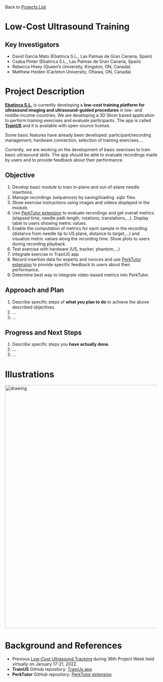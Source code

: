 Back to [Projects List](../../README.md#ProjectsList)

# Low-Cost Ultrasound Training

## Key Investigators

- David García Mato (Ebatinca S.L., Las Palmas de Gran Canaria, Spain)
- Csaba Pinter (Ebatinca S.L., Las Palmas de Gran Canaria, Spain)
- Rebecca Hisey (Queen’s University, Kingston, ON, Canada)
- Matthew Holden (Carleton University, Ottawa, ON, Canada)

# Project Description
[**Ebatinca S.L.**](https://ebatinca.com/) is currently developing a **low-cost training platform for ultrasound imaging and ultrasound-guided procedures** in low- and middle-income countries. We are developing a 3D Slicer based application to perform training exercises and evaluate participants. The app is called [**TrainUS**](https://github.com/EBATINCA/TrainUS) and it is available with open-source license.

Some basic features have already been developed: participant/recording management, hardware connection, selection of training exercises,...

Currently, we are working on the development of basic exercises to train basic ultrasound skills. The app should be able to evaluate recordings made by users and to provide feedback about their performance. 

## Objective

<!-- Describe here WHAT you would like to achieve (what you will have as end result). -->

1. Develop basic module to train in-plane and out-of-plane needle insertions.
2. Manage recordings (sequences) by saving/loading .sqbr files.
3. Show exercise instructions using images and videos displayed in the module.
4. Use [PerkTutor extension](http://perktutor.github.io/) to evaluate recordings and get overall metrics (elapsed time, needle path length, rotations, translations,...). Display table to users showing metric values.
5. Enable the computation of metrics for each sample in the recording (distance from needle tip to US plane, distance to target,...) and visualize metric values along the recording time. Show plots to users during recording playback.
6. Test exercise with hardware (US, tracker, phantom,...)
7. Integrate exercise in TrainUS app
8. Record insertion data for experts and novices and use [PerkTutor extension](http://perktutor.github.io/) to provide specific feedback to users about their performance.
9. Determine best way to integrate video-based metrics into PerkTutor.

## Approach and Plan

<!-- Describe here HOW you would like to achieve the objectives stated above. -->

1. Describe specific steps of **what you plan to do** to achieve the above described objectives.
1. ...
1. ...

## Progress and Next Steps

<!-- Update this section as you make progress, describing of what you have ACTUALLY DONE. If there are specific steps that you could not complete then you can describe them here, too. -->

1. Describe specific steps you **have actually done**.
1. ...
1. ...

# Illustrations
<img src="https://user-images.githubusercontent.com/10816661/172382966-725defb3-6729-4c5e-856d-2e4d9fb5653c.JPG" alt="drawing" width="800"/>

<!-- Add pictures and links to videos that demonstrate what has been accomplished.
![Description of picture](Example2.jpg)
![Some more images](Example2.jpg)
-->

# Background and References
- Previous [Low-Cost Ultrasound Tracking](https://github.com/NA-MIC/ProjectWeek/blob/master/PW36_2022_Virtual/Projects/LowCostUltrasoundTraining/README.md) during 36th Project Week held virtually on January 17-21, 2022.
- **TrainUS** GitHub repository: [TrainUs app](https://github.com/EBATINCA/TrainUS)
- **PerkTutor** GitHub repository: [PerkTutor extension](https://github.com/PerkTutor/PerkTutor)

<!-- If you developed any software, include link to the source code repository. If possible, also add links to sample data, and to any relevant publications. -->
